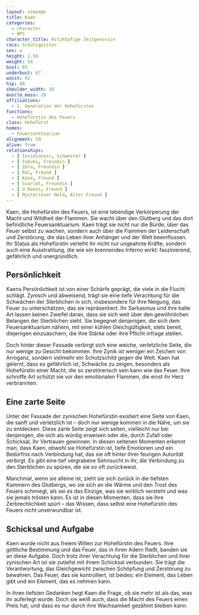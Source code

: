 ```yaml
---
layout: usepage
title: Kaen
categories:
  - character
  - NPC
character_title: Hitzköpfige Zeitgenossin
race: Schutzgeister
sex: w
height: 1.58
weight: 54
bust: 85
underbust: 67
waist: 62
hip: 88
shoulder_width: 38
muscle_mass: 28
affiliations:
  - 1. Generation der Hohefürsten
functions:
  - Hohefürstin des Feuers
class: Hohefürst
homes:
  - Feuersanktuarium
alignment: CN
alive: true
relationships:
  - [ Invidianoir, Schwester ]
  - [ Fubuki, Freundin ]
  - [ Zora, Freundin ]
  - [ Rai, Freund ]
  - [ Kaze, Freund ]
  - [ Scarlet, Freundin ]
  - [ U-Ranos, Freund ]
  - [ Mysteriöser Held, Alter Freund ]
---
```


Kaen, die Hohefürstin des Feuers, ist eine lebendige Verkörperung der Macht und Wildheit der Flammen. Sie wacht über den
Glutberg und das dort befindliche Feuersanktuarium. Kaen trägt sie nicht nur die Bürde, über das Feuer selbst zu wachen,
sondern auch über die Flammen der Leidenschaft und Zerstörung, die das Leben ihrer Anhänger und der Welt beeinflussen.
Ihr Status als Hohefürstin verleiht ihr nicht nur ungeahnte Kräfte, sondern auch eine Ausstrahlung, die wie ein
brennendes Inferno wirkt: faszinierend, gefährlich und unergründlich.

<!--more-->

## Persönlichkeit

Kaens Persönlichkeit ist von einer Schärfe geprägt, die viele in die Flucht schlägt. Zynisch und abweisend, trägt sie
eine tiefe Verachtung für die Schwächen der Sterblichen in sich, insbesondere für ihre Neigung, das Feuer zu
unterschätzen, das sie repräsentiert. Ihr Sarkasmus und ihre kalte Art lassen keinen Zweifel daran, dass sie sich weit
über den gewöhnlichen Belangen der Sterblichen sieht. Sie begegnet denjenigen, die sich dem Feuersanktuarium nähern, mit
einer kühlen Gleichgültigkeit, stets bereit, diejenigen einzuäschern, die ihre Stärke oder ihre Pflicht infrage stellen.

Doch hinter dieser Fassade verbirgt sich eine weiche, verletzliche Seite, die nur wenige zu Gesicht bekommen. Ihre Zynik
ist weniger ein Zeichen von Arroganz, sondern vielmehr ein Schutzschild gegen die Welt. Kaen hat gelernt, dass es
gefährlich ist, Schwäche zu zeigen, besonders als Hohefürstin einer Macht, die so zerstörerisch sein kann wie das Feuer.
Ihre schroffe Art schützt sie vor den emotionalen Flammen, die einst ihr Herz verbrannten.

## Eine zarte Seite

Unter der Fassade der zynischen Hohefürstin existiert eine Seite von Kaen, die sanft und verletzlich ist – doch nur
wenige kommen in die Nähe, um sie zu entdecken. Diese zarte Seite zeigt sich selten, vielleicht nur bei denjenigen, die
sich als würdig erweisen oder die, durch Zufall oder Schicksal, ihr Vertrauen gewinnen. In diesen seltenen Momenten
erkennt man, dass Kaen, obwohl sie Hohefürstin ist, tiefe Emotionen und ein Bedürfnis nach Verbindung hat, das sie oft
hinter ihrer feurigen Autorität verbirgt. Es gibt eine tief vergrabene Sehnsucht in ihr, die Verbindung zu den
Sterblichen zu spüren, die sie so oft zurückweist.

Manchmal, wenn sie alleine ist, zieht sie sich zurück in die tiefsten Kammern des Glutbergs, wo sie sich an die Wärme
und den Trost des Feuers schmiegt, als sei es das Einzige, was sie wirklich versteht und was sie jemals trösten kann. Es
ist in diesen Momenten, dass sie ihre Zerbrechlichkeit spürt – das Wissen, dass selbst eine Hohefürstin des Feuers nicht
unverwundbar ist.

## Schicksal und Aufgabe

Kaen wurde nicht aus freiem Willen zur Hohefürstin des Feuers. Ihre göttliche Bestimmung und das Feuer, das in ihren
Adern fließt, banden sie an diese Aufgabe. Doch trotz ihrer Verachtung für die Sterblichen und ihrer zynischen Art ist
sie zutiefst mit ihrem Schicksal verbunden. Sie trägt die Verantwortung, das Gleichgewicht zwischen Schöpfung und
Zerstörung zu bewahren. Das Feuer, das sie kontrolliert, ist beides: ein Element, das Leben gibt und ein Element, das es
nehmen kann.

In ihren tiefsten Gedanken hegt Kaen die Frage, ob sie mehr ist als das, was ihr auferlegt wurde. Doch sie weiß auch,
dass die Macht des Feuers einen Preis hat, und dass es nur durch ihre Wachsamkeit gezähmt bleiben kann.